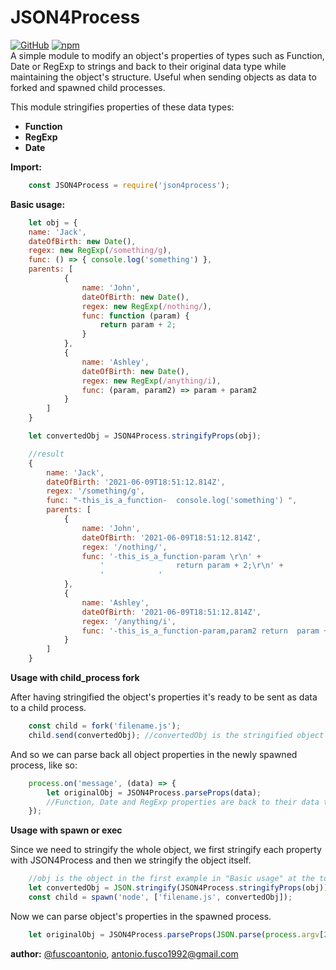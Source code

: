 # JSON4Process

[![GitHub](https://img.shields.io/badge/GitHub-v.0.1.10-blue.svg)](https://github.com/fuscoantonio/JSON4Process)
[![npm](https://img.shields.io/badge/npm-v.0.1.10-red.svg)](https://www.npmjs.com/package/json4process)  
A simple module to modify an object's properties of types such as Function, Date or RegExp to strings and back to their original data type while maintaining the object's structure. Useful when sending objects as data to forked and spawned child processes.   

This module stringifies properties of these data types:
  - **Function**
  - **RegExp**
  - **Date**

**Import:**
```javascript
    const JSON4Process = require('json4process');
```   
**Basic usage:**
```javascript
    let obj = {
    name: 'Jack',
    dateOfBirth: new Date(),
    regex: new RegExp(/something/g),
    func: () => { console.log('something') },
    parents: [
            {
                name: 'John',
                dateOfBirth: new Date(),
                regex: new RegExp(/nothing/),
                func: function (param) {
                    return param + 2;
                }
            },
            {
                name: 'Ashley',
                dateOfBirth: new Date(),
                regex: new RegExp(/anything/i),
                func: (param, param2) => param + param2
            }
        ]
    }

    let convertedObj = JSON4Process.stringifyProps(obj);

    //result
    {
        name: 'Jack',
        dateOfBirth: '2021-06-09T18:51:12.814Z',
        regex: '/something/g',
        func: "-this_is_a_function-  console.log('something') ",
        parents: [
            {
                name: 'John',
                dateOfBirth: '2021-06-09T18:51:12.814Z',
                regex: '/nothing/',
                func: '-this_is_a_function-param \r\n' +
                    '                return param + 2;\r\n' +
                    '            '
            },
            {
                name: 'Ashley',
                dateOfBirth: '2021-06-09T18:51:12.814Z',
                regex: '/anything/i',
                func: '-this_is_a_function-param,param2 return  param + param2'
            }
        ]
    }
```
**Usage with child_process fork** 

After having stringified the object's properties it's ready to be sent as data to a child process.
```javascript
    const child = fork('filename.js');
    child.send(convertedObj); //convertedObj is the stringified object in the example above
```
And so we can parse back all object properties in the newly spawned process, like so:
```javascript
    process.on('message', (data) => {
        let originalObj = JSON4Process.parseProps(data);
        //Function, Date and RegExp properties are back to their data type and can now be used as such
    });
```

**Usage with spawn or exec**

Since we need to stringify the whole object, we first stringify each property with JSON4Process and then we stringify the object itself.
```javascript
    //obj is the object in the first example in "Basic usage" at the top of this document
    let convertedObj = JSON.stringify(JSON4Process.stringifyProps(obj));
    const child = spawn('node', ['filename.js', convertedObj]);
```
Now we can parse object's properties in the spawned process.
```javascript
    let originalObj = JSON4Process.parseProps(JSON.parse(process.argv[2]));
```

**author:** [@fuscoantonio](https://github.com/fuscoantonio), antonio.fusco1992@gmail.com
